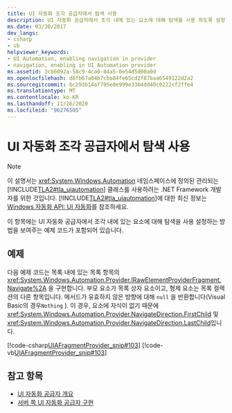```yaml
---
title: UI 자동화 조각 공급자에서 탐색 사용
description: UI 자동화 공급자에서 조각 내에 있는 요소에 대해 탐색을 사용 하도록 설정 하는 방법을 보여 주는 예제를 읽습니다.
ms.date: 03/30/2017
dev_langs:
- csharp
- vb
helpviewer_keywords:
- UI Automation, enabling navigation in provider
- navigation, enabling in UI Automation provider
ms.assetid: 3cb6092a-58c9-4ca0-84a5-0e54d5d00a0d
ms.openlocfilehash: d8fb67a84b7cba84fe65cd2f87baa6549122d2a2
ms.sourcegitcommit: bc293b14af795e0e999e3304dd40c0222cf2ffe4
ms.translationtype: MT
ms.contentlocale: ko-KR
ms.lasthandoff: 11/26/2020
ms.locfileid: "96276505"
---
```

# <a name="enable-navigation-in-a-ui-automation-fragment-provider"></a>UI 자동화 조각 공급자에서 탐색 사용

> [!NOTE]
> 이 설명서는 <xref:System.Windows.Automation> 네임스페이스에 정의된 관리되는 [!INCLUDE[TLA2#tla_uiautomation](../../../includes/tla2sharptla-uiautomation-md.md)] 클래스를 사용하려는 .NET Framework 개발자를 위한 것입니다. [!INCLUDE[TLA2#tla_uiautomation](../../../includes/tla2sharptla-uiautomation-md.md)]에 대한 최신 정보는 [Windows 자동화 API: UI 자동화](/windows/win32/winauto/entry-uiauto-win32)를 참조하세요.  
  
 이 항목에는 UI 자동화 공급자에서 조각 내에 있는 요소에 대해 탐색을 사용 설정하는 방법을 보여주는 예제 코드가 포함되어 있습니다.  
  
## <a name="example"></a>예제  

 다음 예제 코드는 목록 내에 있는 목록 항목의 <xref:System.Windows.Automation.Provider.IRawElementProviderFragment.Navigate%2A> 을 구현합니다. 부모 요소가 목록 상자 요소이고, 형제 요소는 목록 컬렉션의 다른 항목입니다. 메서드가 유효하지 않은 방향에 대해 `null` 을 반환합니다(Visual Basic의 경우`Nothing` ). 이 경우, 요소에 자식이 없기 때문에 <xref:System.Windows.Automation.Provider.NavigateDirection.FirstChild> 및 <xref:System.Windows.Automation.Provider.NavigateDirection.LastChild>입니다.  
  
 [!code-csharp[UIAFragmentProvider_snip#103](../../../samples/snippets/csharp/VS_Snippets_Wpf/UIAFragmentProvider_snip/CSharp/ListItemFragment.cs#103)]
 [!code-vb[UIAFragmentProvider_snip#103](../../../samples/snippets/visualbasic/VS_Snippets_Wpf/UIAFragmentProvider_snip/VisualBasic/ListItemFragment.vb#103)]  
  
## <a name="see-also"></a>참고 항목

- [UI 자동화 공급자 개요](ui-automation-providers-overview.md)
- [서버 쪽 UI 자동화 공급자 구현](server-side-ui-automation-provider-implementation.md)
